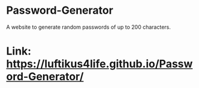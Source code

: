 # Password-Generator

A website to generate random passwords of up to 200 characters.
# Link: https://luftikus4life.github.io/Password-Generator/



